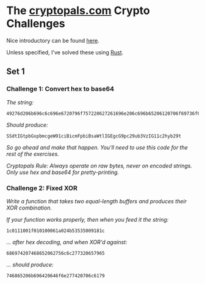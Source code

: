 # The [cryptopals.com](https://cryptopals.com) Crypto Challenges

Nice introductory can be found [here](https://blog.pinboard.in/2013/04/the_matasano_crypto_challenges/).

Unless specified, I've solved these using [Rust](https://www.rust-lang.org/).

## Set 1

### Challenge 1: Convert hex to base64

_The string:_
```
49276d206b696c6c696e6720796f757220627261696e206c696b65206120706f69736f6e6f7573206d757368726f6f6d
```
_Should produce:_
```
SSdtIGtpbGxpbmcgeW91ciBicmFpbiBsaWtlIGEgcG9pc29ub3VzIG11c2hyb29t
```

_So go ahead and make that happen. You'll need to use this code for the rest of the exercises._

_Cryptopals Rule: Always operate on raw bytes, never on encoded strings. Only use hex and base64 for pretty-printing._

### Challenge 2:  Fixed XOR

_Write a function that takes two equal-length buffers and produces their XOR combination._

_If your function works properly, then when you feed it the string:_
```
1c0111001f010100061a024b53535009181c
```

_... after hex decoding, and when XOR'd against:_
```
686974207468652062756c6c277320657965
```

_... should produce:_
```
746865206b696420646f6e277420706c6179
```
